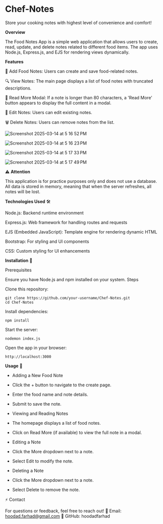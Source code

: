 # Chef-Notes
Store your cooking notes with highest level of convenience and comfort!

**Overview**

The Food Notes App is a simple web application that allows users to create, read, update, and delete notes related to different food items. The app uses Node.js, Express.js, and EJS for rendering views dynamically.

**Features**

📖 Add Food Notes: Users can create and save food-related notes. 

🔍 View Notes: The main page displays a list of food notes with truncated descriptions.

🎨 Read More Modal: If a note is longer than 80 characters, a 'Read More' button appears to display the full content in a modal.

📝 Edit Notes: Users can edit existing notes.

🗑️ Delete Notes: Users can remove notes from the list.

![Screenshot 2025-03-14 at 5 16 52 PM](https://github.com/user-attachments/assets/1c202e58-e703-4b86-952a-c071b85e0786)


![Screenshot 2025-03-14 at 5 16 23 PM](https://github.com/user-attachments/assets/0d9de88f-f216-4af9-b505-05cbfd7b2df2)


![Screenshot 2025-03-14 at 5 17 33 PM](https://github.com/user-attachments/assets/1b1c49aa-e1f3-4c71-a708-2ed51f891957)


![Screenshot 2025-03-14 at 5 17 49 PM](https://github.com/user-attachments/assets/1678eb11-293d-4532-88ab-1b076c10c97b)


⚠️ **Attention**

This application is for practice purposes only and does not use a database. All data is stored in memory, meaning that when the server refreshes, all notes will be lost.

**Technologies Used** 🛠️

Node.js: Backend runtime environment

Express.js: Web framework for handling routes and requests

EJS (Embedded JavaScript): Template engine for rendering dynamic HTML

Bootstrap: For styling and UI components

CSS: Custom styling for UI enhancements

**Installation** 🚀

Prerequisites

Ensure you have Node.js and npm installed on your system.
Steps

Clone this repository:

    git clone https://github.com/your-username/Chef-Notes.git
    cd Chef-Notes

Install dependencies:

    npm install

Start the server:

    nodemon index.js

Open the app in your browser:

    http://localhost:3000


**Usage** 🚀

- Adding a New Food Note

- Click the + button to navigate to the create page.

- Enter the food name and note details.

- Submit to save the note.

- Viewing and Reading Notes

- The homepage displays a list of food notes.

- Click on Read More (if available) to view the full note in a modal.

- Editing a Note

- Click the More dropdown next to a note.

- Select Edit to modify the note.

- Deleting a Note

- Click the More dropdown next to a note.

- Select Delete to remove the note.

⚡ Contact

For questions or feedback, feel free to reach out!
📧 Email: hoodad.farhad@gmail.com
🔗 GitHub: hoodadfarhad
